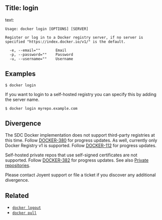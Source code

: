 Title: login
----
text:

    Usage: docker login [OPTIONS] [SERVER]

    Register or log in to a Docker registry server, if no server is
    specified "https://index.docker.io/v1/" is the default.

      -e, --email=""       Email
      -p, --password=""    Password
      -u, --username=""    Username


## Examples

    $ docker login

If you want to login to a self-hosted registry you can specify this by adding
the server name.

    $ docker login myrepo.example.com

## Divergence

The SDC Docker implementation does not support third-party registries at this
time. Follow [DOCKER-380](https://smartos.org/bugview/DOCKER-380) for progress
updates. As well, currently only Docker Registry v1 is supported. Follow
[DOCKER-112](https://smartos.org/bugview/DOCKER-112) for progress updates.

Self-hosted private repos that use self-signed certificates are not supported.
Follow [DOCKER-382](https://smartos.org/bugview/DOCKER-382) for progress
updates. See also [Private repositories](../features/repos.md).

Please contact Joyent support or file a ticket if you discover any additional
divergence.

## Related

- [`docker logout`](../commands/logout.md)
- [`docker pull`](../commands/pull.md)
